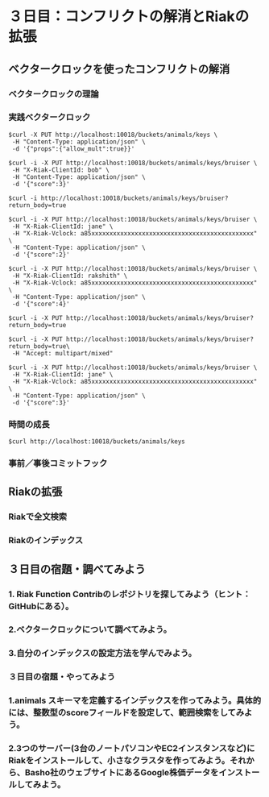 # ３日目：コンフリクトの解消とRiakの拡張

## ベクタークロックを使ったコンフリクトの解消
### ベクタークロックの理論
### 実践ベクタークロック

```
$curl -X PUT http://localhost:10018/buckets/animals/keys \
 -H "Content-Type: application/json" \
 -d '{"props":{"allow_mult":true}}'
```

```
$curl -i -X PUT http://localhost:10018/buckets/animals/keys/bruiser \
 -H "X-Riak-ClientId: bob" \
 -H "Content-Type: application/json" \
 -d '{"score":3}'
```

```
$curl -i http://localhost:10018/buckets/animals/keys/bruiser?return_body=true
```

```
$curl -i -X PUT http://localhost:10018/buckets/animals/keys/bruiser \
 -H "X-Riak-ClientId: jane" \
 -H "X-Riak-Vclock: a85xxxxxxxxxxxxxxxxxxxxxxxxxxxxxxxxxxxxxxxxxxxxx" \
 -H "Content-Type: application/json" \
 -d '{"score":2}'
```

```
$curl -i -X PUT http://localhost:10018/buckets/animals/keys/bruiser \
 -H "X-Riak-ClientId: rakshith" \
 -H "X-Riak-Vclock: a85xxxxxxxxxxxxxxxxxxxxxxxxxxxxxxxxxxxxxxxxxxxxx" \
 -H "Content-Type: application/json" \
 -d '{"score":4}'
```

```
$curl -i -X PUT http://localhost:10018/buckets/animals/keys/bruiser?return_body=true
```

```
$curl -i -X PUT http://localhost:10018/buckets/animals/keys/bruiser?return_body=true\
 -H "Accept: multipart/mixed"
```

```
$curl -i -X PUT http://localhost:10018/buckets/animals/keys/bruiser \
 -H "X-Riak-ClientId: jane" \
 -H "X-Riak-Vclock: a85xxxxxxxxxxxxxxxxxxxxxxxxxxxxxxxxxxxxxxxxxxxxx" \
 -H "Content-Type: application/json" \
 -d '{"score":3}'
```

### 時間の成長

```
$curl http://localhost:10018/buckets/animals/keys
```

### 事前／事後コミットフック



## Riakの拡張
### Riakで全文検索



### Riakのインデックス





## ３日目の宿題・調べてみよう
### 1. Riak Function Contribのレポジトリを探してみよう（ヒント：GitHubにある）。


### 2.ベクタークロックについて調べてみよう。


### 3.自分のインデックスの設定方法を学んでみよう。


### ３日目の宿題・やってみよう
### 1.animals スキーマを定義するインデックスを作ってみよう。具体的には、整数型のscoreフィールドを設定して、範囲検索をしてみよう。

### 2.3つのサーバー(3台のノートパソコンやEC2インスタンスなど)にRiakをインストールして、小さなクラスタを作ってみよう。それから、Basho社のウェブサイトにあるGoogle株価データをインストールしてみよう。
